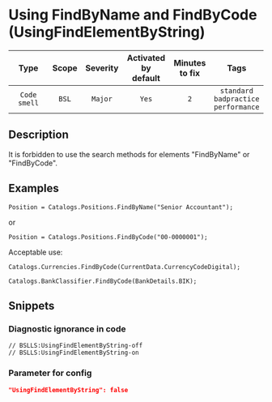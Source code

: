 # Using FindByName and FindByCode (UsingFindElementByString)

 |     Type     | Scope | Severity | Activated<br>by default | Minutes<br>to fix |                           Tags                           |
 |:------------:|:-----:|:--------:|:-----------------------------:|:-----------------------:|:--------------------------------------------------------:|
 | `Code smell` | `BSL` | `Major`  |             `Yes`             |           `2`           | `standard`<br>`badpractice`<br>`performance` | 

<!-- Блоки выше заполняются автоматически, не трогать -->
## Description

It is forbidden to use the search methods for elements "FindByName" or "FindByCode".

## Examples

```bsl
Position = Catalogs.Positions.FindByName("Senior Accountant");
```

or

```bsl
Position = Catalogs.Positions.FindByCode("00-0000001");
```

Acceptable use:
```bsl
Catalogs.Currencies.FindByCode(CurrentData.CurrencyCodeDigital);
```
```bsl
Catalogs.BankClassifier.FindByCode(BankDetails.BIK);
```

## Snippets

<!-- Блоки ниже заполняются автоматически, не трогать -->
### Diagnostic ignorance in code

```bsl
// BSLLS:UsingFindElementByString-off
// BSLLS:UsingFindElementByString-on
```

### Parameter for config

```json
"UsingFindElementByString": false
```
